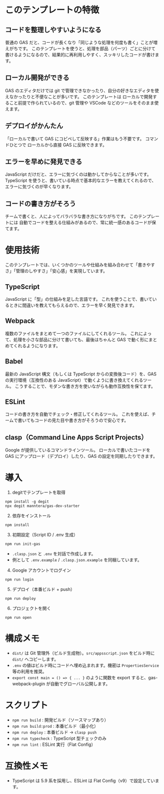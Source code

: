 # このテンプレートの特徴

## コードを整理しやすいようになる
普通の GAS だと、コードが長くなり「同じような処理を何度も書く」ことが増えがちです。
このテンプレートを使うと、処理を部品（パーツ）ごとに分けて書けるようになるので、結果的に再利用しやすく、スッキリしたコードが書けます。

## ローカル開発ができる
GAS のエディタだけでは git で管理できなかったり、自分の好きなエディタを使えなかったりと不便なことが多いです。
このテンプレートは ローカルで開発すること前提で作られているので、git 管理や VSCode などのツールをそのまま使えます。

## デプロイがかんたん
「ローカルで書いて GAS にコピペして反映する」作業はもう不要です。
コマンドひとつで ローカルから直接 GAS に反映できます。

## エラーを早めに発見できる
JavaScript だけだと、エラーに気づくのは動かしてからなことが多いです。
TypeScript を使うと、書いている時点で基本的なエラーを教えてくれるので、エラーに気づくのが早くなります。

## コードの書き方がそろう
チームで書くと、人によってバラバラな書き方になりがちです。
このテンプレートには 自動でコードを整える仕組みがあるので、常に統一感のあるコードが保てます。

# 使用技術

このテンプレートでは、いくつかのツールや仕組みを組み合わせて「書きやすさ」「管理のしやすさ」「安心感」を実現しています。

## TypeScript
JavaScript に「型」の仕組みを足した言語です。
これを使うことで、書いているときに間違いを教えてもらえるので、エラーを早く発見できます。

## Webpack
複数のファイルをまとめて一つのファイルにしてくれるツール。
これによって、処理を小さな部品に分けて書いても、最後はちゃんと GAS で動く形にまとめてくれるようになります。

## Babel
最新の JavaScript 構文（もしくは TypeScript からの変換後コード）を、GAS の実行環境（互換性のある JavaScript）で動くように書き換えてくれるツール。
こうすることで、モダンな書き方を使いながらも動作互換性を保てます。

## ESLint
コードの書き方を自動でチェック・修正してくれるツール。
これを使えば、チームで書いてもコードの見た目や書き方がそろうので安心です。

## clasp（Command Line Apps Script Projects）
Google が提供しているコマンドラインツール。
ローカルで書いたコードを GAS にアップロード（デプロイ）したり、GAS の設定を同期したりできます。

# 導入
1. degitでテンプレートを取得
```
npm install -g degit
npx degit manntera/gas-dev-starter
```
2. 依存をインストール
```
npm install
```
3. 初期設定（Script ID / .env 生成）
```
npm run init-gas
```
   - `.clasp.json` と `.env` を対話で作成します。
   - 例として `.env.example` / `.clasp.json.example` を同梱しています。
4. Google アカウントでログイン
```
npm run login
```
5. デプロイ（本番ビルド + push）
```
npm run deploy
```
6. プロジェクトを開く
```
npm run open
```

# 構成メモ
- `dist/` は Git 管理外（ビルド生成物）。`src/appsscript.json` をビルド時に `dist/` へコピーします。
- `.env` の値はビルド時にコードへ埋め込まれます。機密は `PropertiesService` 等の利用を推奨。
- `export const main = () => { ... }` のように関数を export すると、gas-webpack-plugin が自動でグローバル公開します。

# スクリプト
- `npm run build` : 開発ビルド（ソースマップあり）
- `npm run build:prod` : 本番ビルド（最小化）
- `npm run deploy` : 本番ビルド → `clasp push`
- `npm run typecheck` : TypeScript 型チェックのみ
- `npm run lint` : ESLint 実行（Flat Config）

# 互換性メモ
- TypeScript は 5.9 系を採用し、ESLint は Flat Config（v9）で設定しています。
